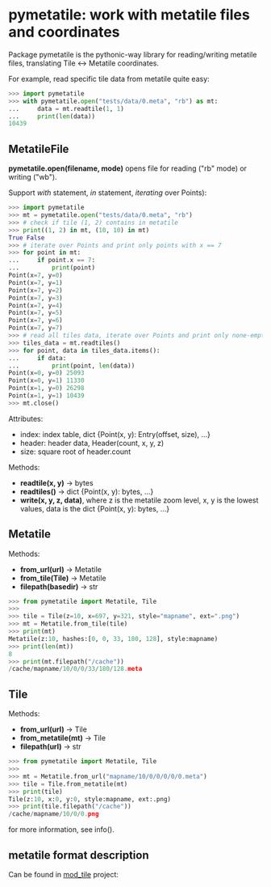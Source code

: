 pymetatile: work with metatile files and coordinates
====================================================

Package pymetatile is the pythonic-way library for reading/writing metatile files, translating
Tile <-> Metatile coordinates.

For example, read specific tile data from metatile quite easy:

```python
>>> import pymetatile
>>> with pymetatile.open("tests/data/0.meta", "rb") as mt:
...     data = mt.readtile(1, 1)
...     print(len(data))
10439

```

MetatileFile
------------

**pymetatile.open(filename, mode)** opens file for reading ("rb" mode) or writing ("wb").

Support *with* statement, *in* statement, *iterating* over Points):

```python
>>> import pymetatile
>>> mt = pymetatile.open("tests/data/0.meta", "rb")
>>> # check if tile (1, 2) contains in metatile
>>> print((1, 2) in mt, (10, 10) in mt)
True False
>>> # iterate over Points and print only points with x == 7
>>> for point in mt:
...     if point.x == 7:
...         print(point)
Point(x=7, y=0)
Point(x=7, y=1)
Point(x=7, y=2)
Point(x=7, y=3)
Point(x=7, y=4)
Point(x=7, y=5)
Point(x=7, y=6)
Point(x=7, y=7)
>>> # read all tiles data, iterate over Points and print only none-empty data:
>>> tiles_data = mt.readtiles()
>>> for point, data in tiles_data.items():
...     if data:
...         print(point, len(data))
Point(x=0, y=0) 25093
Point(x=0, y=1) 11330
Point(x=1, y=0) 26298
Point(x=1, y=1) 10439
>>> mt.close()

```

Attributes:

* index: index table, dict {Point(x, y): Entry(offset, size), ...}
* header: header data, Header(count, x, y, z)
* size: square root of header.count

Methods:

* **readtile(x, y)** -> bytes
* **readtiles()** -> dict {Point(x, y): bytes, ...}
* **write(x, y, z, data)**, where z is the metatile zoom level, x, y is the lowest values,
  data is the dict {Point(x, y): bytes, ...}

Metatile
--------

Methods:

* **from_url(url)** -> Metatile
* **from_tile(Tile)** -> Metatile
* **filepath(basedir)** -> str

```python
>>> from pymetatile import Metatile, Tile
>>>
>>> tile = Tile(z=10, x=697, y=321, style="mapname", ext=".png")
>>> mt = Metatile.from_tile(tile)
>>> print(mt)
Metatile(z:10, hashes:[0, 0, 33, 180, 128], style:mapname)
>>> print(len(mt))
8
>>> print(mt.filepath("/cache"))
/cache/mapname/10/0/0/33/180/128.meta

```

Tile
----

Methods:

* **from_url(url)** -> Tile
* **from_metatile(mt)** -> Tile
* **filepath(url)** -> str

```python
>>> from pymetatile import Metatile, Tile
>>>
>>> mt = Metatile.from_url("mapname/10/0/0/0/0/0.meta")
>>> tile = Tile.from_metatile(mt)
>>> print(tile)
Tile(z:10, x:0, y:0, style:mapname, ext:.png)
>>> print(tile.filepath("/cache"))
/cache/mapname/10/0/0.png

```

for more information, see info().

metatile format description
---------------------------

Can be found in [mod_tile][1] project:

[1]: https://github.com/openstreetmap/mod_tile/blob/master/includes/metatile.h
